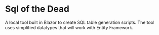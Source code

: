 # Sql of the Dead
A local tool built in Blazor to create SQL table generation scripts. The tool uses simplified datatypes that will work with Entity Framework.
